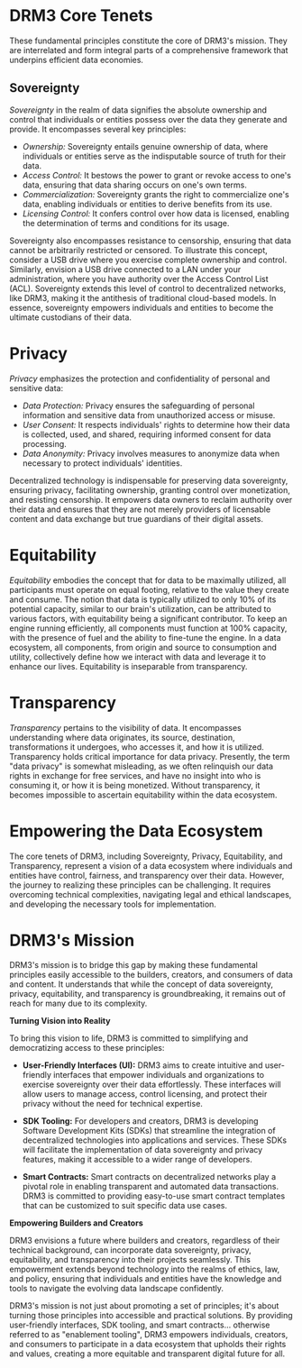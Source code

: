
# DRM3 Core Tenets

These fundamental principles constitute the core of DRM3's mission. They are interrelated and form integral parts of a comprehensive framework that underpins efficient data economies.

## Sovereignty

*Sovereignty* in the realm of data signifies the absolute ownership and control that individuals or entities possess over the data they generate and provide. It encompasses several key principles:

- *Ownership:* Sovereignty entails genuine ownership of data, where individuals or entities serve as the indisputable source of truth for their data.
- *Access Control:* It bestows the power to grant or revoke access to one's data, ensuring that data sharing occurs on one's own terms.
- *Commercialization:* Sovereignty grants the right to commercialize one's data, enabling individuals or entities to derive benefits from its use.
- *Licensing Control:* It confers control over how data is licensed, enabling the determination of terms and conditions for its usage.

Sovereignty also encompasses resistance to censorship, ensuring that data cannot be arbitrarily restricted or censored. To illustrate this concept, consider a USB drive where you exercise complete ownership and control. Similarly, envision a USB drive connected to a LAN under your administration, where you have authority over the Access Control List (ACL). Sovereignty extends this level of control to decentralized networks, like DRM3, making it the antithesis of traditional cloud-based models. In essence, sovereignty empowers individuals and entities to become the ultimate custodians of their data.

# Privacy

*Privacy* emphasizes the protection and confidentiality of personal and sensitive data:

- *Data Protection:* Privacy ensures the safeguarding of personal information and sensitive data from unauthorized access or misuse.
- *User Consent:* It respects individuals' rights to determine how their data is collected, used, and shared, requiring informed consent for data processing.
- *Data Anonymity:* Privacy involves measures to anonymize data when necessary to protect individuals' identities.

Decentralized technology is indispensable for preserving data sovereignty, ensuring privacy, facilitating ownership, granting control over monetization, and resisting censorship. It empowers data owners to reclaim authority over their data and ensures that they are not merely providers of licensable content and data exchange but true guardians of their digital assets.

# Equitability

*Equitability* embodies the concept that for data to be maximally utilized, all participants must operate on equal footing, relative to the value they create and consume. The notion that data is typically utilized to only 10% of its potential capacity, similar to our brain's utilization, can be attributed to various factors, with equitability being a significant contributor. To keep an engine running efficiently, all components must function at 100% capacity, with the presence of fuel and the ability to fine-tune the engine. In a data ecosystem, all components, from origin and source to consumption and utility, collectively define how we interact with data and leverage it to enhance our lives. Equitability is inseparable from transparency.

# Transparency

*Transparency* pertains to the visibility of data. It encompasses understanding where data originates, its source, destination, transformations it undergoes, who accesses it, and how it is utilized. Transparency holds critical importance for data privacy. Presently, the term "data privacy" is somewhat misleading, as we often relinquish our data rights in exchange for free services, and have no insight into who is consuming it, or how it is being monetized. Without transparency, it becomes impossible to ascertain equitability within the data ecosystem.


# Empowering the Data Ecosystem

The core tenets of DRM3, including Sovereignty, Privacy, Equitability, and Transparency, represent a vision of a data ecosystem where individuals and entities have control, fairness, and transparency over their data. However, the journey to realizing these principles can be challenging. It requires overcoming technical complexities, navigating legal and ethical landscapes, and developing the necessary tools for implementation.

# DRM3's Mission

DRM3's mission is to bridge this gap by making these fundamental principles easily accessible to the builders, creators, and consumers of data and content. It understands that while the concept of data sovereignty, privacy, equitability, and transparency is groundbreaking, it remains out of reach for many due to its complexity.

**Turning Vision into Reality**

To bring this vision to life, DRM3 is committed to simplifying and democratizing access to these principles:

- **User-Friendly Interfaces (UI):** DRM3 aims to create intuitive and user-friendly interfaces that empower individuals and organizations to exercise sovereignty over their data effortlessly. These interfaces will allow users to manage access, control licensing, and protect their privacy without the need for technical expertise.

- **SDK Tooling:** For developers and creators, DRM3 is developing Software Development Kits (SDKs) that streamline the integration of decentralized technologies into applications and services. These SDKs will facilitate the implementation of data sovereignty and privacy features, making it accessible to a wider range of developers.

- **Smart Contracts:** Smart contracts on decentralized networks play a pivotal role in enabling transparent and automated data transactions. DRM3 is committed to providing easy-to-use smart contract templates that can be customized to suit specific data use cases.

**Empowering Builders and Creators**

DRM3 envisions a future where builders and creators, regardless of their technical background, can incorporate data sovereignty, privacy, equitability, and transparency into their projects seamlessly. This empowerment extends beyond technology into the realms of ethics, law, and policy, ensuring that individuals and entities have the knowledge and tools to navigate the evolving data landscape confidently.

DRM3's mission is not just about promoting a set of principles; it's about turning those principles into accessible and practical solutions. By providing user-friendly interfaces, SDK tooling, and smart contracts... otherwise referred to as "enablement tooling", DRM3 empowers individuals, creators, and consumers to participate in a data ecosystem that upholds their rights and values, creating a more equitable and transparent digital future for all.
